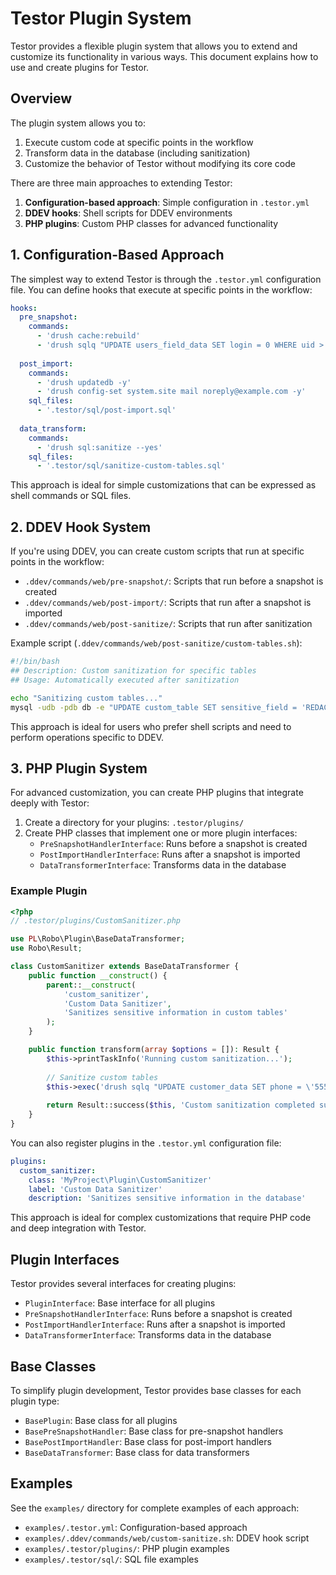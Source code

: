 # Testor Plugin System

Testor provides a flexible plugin system that allows you to extend and customize its functionality in various ways. This document explains how to use and create plugins for Testor.

## Overview

The plugin system allows you to:

1. Execute custom code at specific points in the workflow
2. Transform data in the database (including sanitization)
3. Customize the behavior of Testor without modifying its core code

There are three main approaches to extending Testor:

1. **Configuration-based approach**: Simple configuration in `.testor.yml`
2. **DDEV hooks**: Shell scripts for DDEV environments
3. **PHP plugins**: Custom PHP classes for advanced functionality

## 1. Configuration-Based Approach

The simplest way to extend Testor is through the `.testor.yml` configuration file. You can define hooks that execute at specific points in the workflow:

```yaml
hooks:
  pre_snapshot:
    commands:
      - 'drush cache:rebuild'
      - 'drush sqlq "UPDATE users_field_data SET login = 0 WHERE uid > 1"'
    
  post_import:
    commands:
      - 'drush updatedb -y'
      - 'drush config-set system.site mail noreply@example.com -y'
    sql_files:
      - '.testor/sql/post-import.sql'
    
  data_transform:
    commands:
      - 'drush sql:sanitize --yes'
    sql_files:
      - '.testor/sql/sanitize-custom-tables.sql'
```

This approach is ideal for simple customizations that can be expressed as shell commands or SQL files.

## 2. DDEV Hook System

If you're using DDEV, you can create custom scripts that run at specific points in the workflow:

- `.ddev/commands/web/pre-snapshot/`: Scripts that run before a snapshot is created
- `.ddev/commands/web/post-import/`: Scripts that run after a snapshot is imported
- `.ddev/commands/web/post-sanitize/`: Scripts that run after sanitization

Example script (`.ddev/commands/web/post-sanitize/custom-tables.sh`):

```bash
#!/bin/bash
## Description: Custom sanitization for specific tables
## Usage: Automatically executed after sanitization

echo "Sanitizing custom tables..."
mysql -udb -pdb db -e "UPDATE custom_table SET sensitive_field = 'REDACTED';"
```

This approach is ideal for users who prefer shell scripts and need to perform operations specific to DDEV.

## 3. PHP Plugin System

For advanced customization, you can create PHP plugins that integrate deeply with Testor:

1. Create a directory for your plugins: `.testor/plugins/`
2. Create PHP classes that implement one or more plugin interfaces:
   - `PreSnapshotHandlerInterface`: Runs before a snapshot is created
   - `PostImportHandlerInterface`: Runs after a snapshot is imported
   - `DataTransformerInterface`: Transforms data in the database

### Example Plugin

```php
<?php
// .testor/plugins/CustomSanitizer.php

use PL\Robo\Plugin\BaseDataTransformer;
use Robo\Result;

class CustomSanitizer extends BaseDataTransformer {
    public function __construct() {
        parent::__construct(
            'custom_sanitizer',
            'Custom Data Sanitizer',
            'Sanitizes sensitive information in custom tables'
        );
    }

    public function transform(array $options = []): Result {
        $this->printTaskInfo('Running custom sanitization...');
        
        // Sanitize custom tables
        $this->exec('drush sqlq "UPDATE customer_data SET phone = \'555-123-4567\', credit_card = NULL"');
        
        return Result::success($this, 'Custom sanitization completed successfully.');
    }
}
```

You can also register plugins in the `.testor.yml` configuration file:

```yaml
plugins:
  custom_sanitizer:
    class: 'MyProject\Plugin\CustomSanitizer'
    label: 'Custom Data Sanitizer'
    description: 'Sanitizes sensitive information in the database'
```

This approach is ideal for complex customizations that require PHP code and deep integration with Testor.

## Plugin Interfaces

Testor provides several interfaces for creating plugins:

- `PluginInterface`: Base interface for all plugins
- `PreSnapshotHandlerInterface`: Runs before a snapshot is created
- `PostImportHandlerInterface`: Runs after a snapshot is imported
- `DataTransformerInterface`: Transforms data in the database

## Base Classes

To simplify plugin development, Testor provides base classes for each plugin type:

- `BasePlugin`: Base class for all plugins
- `BasePreSnapshotHandler`: Base class for pre-snapshot handlers
- `BasePostImportHandler`: Base class for post-import handlers
- `BaseDataTransformer`: Base class for data transformers

## Examples

See the `examples/` directory for complete examples of each approach:

- `examples/.testor.yml`: Configuration-based approach
- `examples/.ddev/commands/web/custom-sanitize.sh`: DDEV hook script
- `examples/.testor/plugins/`: PHP plugin examples
- `examples/.testor/sql/`: SQL file examples
